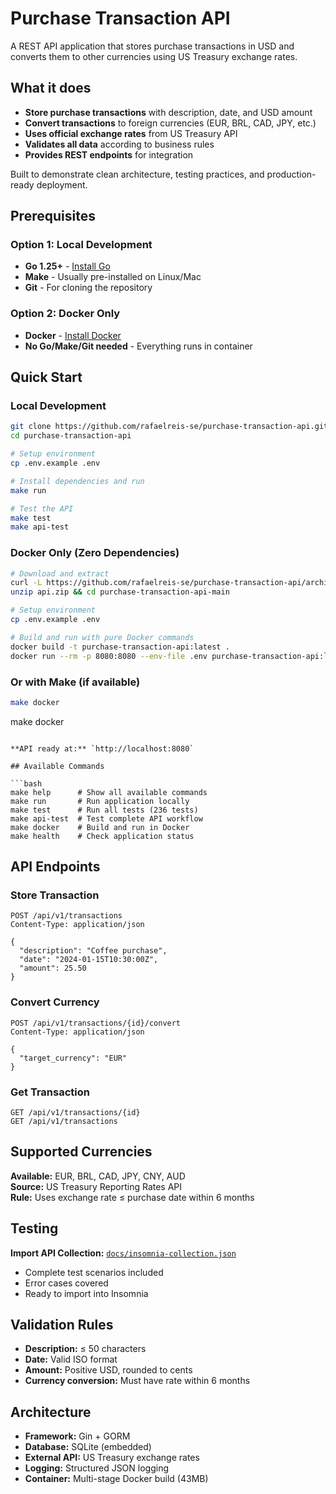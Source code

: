 # Purchase Transaction API

A REST API application that stores purchase transactions in USD and converts them to other currencies using US Treasury exchange rates.

## What it does

- **Store purchase transactions** with description, date, and USD amount
- **Convert transactions** to foreign currencies (EUR, BRL, CAD, JPY, etc.)
- **Uses official exchange rates** from US Treasury API
- **Validates all data** according to business rules
- **Provides REST endpoints** for integration

Built to demonstrate clean architecture, testing practices, and production-ready deployment.

## Prerequisites

### Option 1: Local Development

- **Go 1.25+** - [Install Go](https://golang.org/doc/install)
- **Make** - Usually pre-installed on Linux/Mac
- **Git** - For cloning the repository

### Option 2: Docker Only

- **Docker** - [Install Docker](https://docs.docker.com/get-docker/)
- **No Go/Make/Git needed** - Everything runs in container

## Quick Start

### Local Development

```bash
git clone https://github.com/rafaelreis-se/purchase-transaction-api.git
cd purchase-transaction-api

# Setup environment
cp .env.example .env

# Install dependencies and run
make run

# Test the API
make test
make api-test
```

### Docker Only (Zero Dependencies)

```bash
# Download and extract
curl -L https://github.com/rafaelreis-se/purchase-transaction-api/archive/main.zip -o api.zip
unzip api.zip && cd purchase-transaction-api-main

# Setup environment
cp .env.example .env

# Build and run with pure Docker commands
docker build -t purchase-transaction-api:latest .
docker run --rm -p 8080:8080 --env-file .env purchase-transaction-api:latest
```

### Or with Make (if available)

```bash
make docker
```

make docker

````

**API ready at:** `http://localhost:8080`

## Available Commands

```bash
make help      # Show all available commands
make run       # Run application locally
make test      # Run all tests (236 tests)
make api-test  # Test complete API workflow
make docker    # Build and run in Docker
make health    # Check application status
````

## API Endpoints

### Store Transaction

```http
POST /api/v1/transactions
Content-Type: application/json

{
  "description": "Coffee purchase",
  "date": "2024-01-15T10:30:00Z",
  "amount": 25.50
}
```

### Convert Currency

```http
POST /api/v1/transactions/{id}/convert
Content-Type: application/json

{
  "target_currency": "EUR"
}
```

### Get Transaction

```http
GET /api/v1/transactions/{id}
GET /api/v1/transactions
```

## Supported Currencies

**Available:** EUR, BRL, CAD, JPY, CNY, AUD  
**Source:** US Treasury Reporting Rates API  
**Rule:** Uses exchange rate ≤ purchase date within 6 months

## Testing

**Import API Collection:** [`docs/insomnia-collection.json`](docs/insomnia-collection.json)

- Complete test scenarios included
- Error cases covered
- Ready to import into Insomnia

## Validation Rules

- **Description:** ≤ 50 characters
- **Date:** Valid ISO format
- **Amount:** Positive USD, rounded to cents
- **Currency conversion:** Must have rate within 6 months

## Architecture

- **Framework:** Gin + GORM
- **Database:** SQLite (embedded)
- **External API:** US Treasury exchange rates
- **Logging:** Structured JSON logging
- **Container:** Multi-stage Docker build (43MB)
